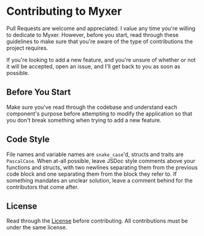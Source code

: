 # Contributing to Myxer

Pull Requests are welcome and appreciated. I value any time you're willing to dedicate to Myxer. However, before you start, read through these guidelines to make sure that you're aware of the type of contributions the project requires. 

If you're looking to add a new feature, and you're unsure of whether or not it will be accepted, open an issue, and I'll get back to you as soon as possible.

## Before You Start

Make sure you've read through the codebase and understand each component's purpose before attempting to modify the application so that you don't break something when trying to add a new feature.

## Code Style

File names and variable names are `snake_case`'d, structs and traits are `PascalCase`. When at-all possible, leave JSDoc style comments above your functions and structs, with two newlines separating them from the previous code block and one separating them from the block they refer to. If something mandates an unclear solution, leave a comment behind for the contributors that come after.

## License

Read through the [License](https://github.com/Aurailus/Myxer/blob/master/LICENSE.md) before contributing. All contributions must be under the same license.
